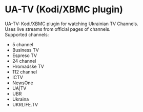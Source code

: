 # UA-TV (Kodi/XBMC plugin) 
UA-TV: Kodi/XBMC plugin for watching Ukrainian TV Channels.  
Uses live streams from official pages of channels.  
Supported channels:  
- 5 channel
- Business TV
- Espreso TV  
- 24 channel  
- Hromadske TV  
- 112 channel  
- ICTV  
- NewsOne  
- UA|TV  
- UBR
- Ukraina
- UKRLIFE.TV
